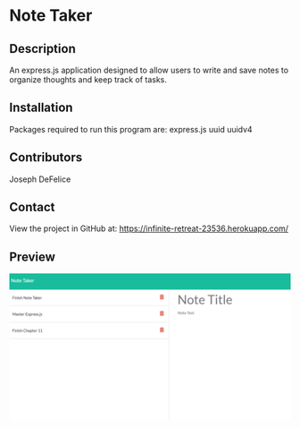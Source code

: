 
  # Note Taker 

  ## Description
  An express.js application designed to allow users to write and save notes to organize thoughts and keep track of tasks.
  
  ## Installation
  Packages required to run this program are: express.js uuid uuidv4

  ## Contributors
  Joseph DeFelice

  ## Contact
  View the project in GitHub at: https://infinite-retreat-23536.herokuapp.com/
  
  ## Preview
  ![](/readme.PNG)